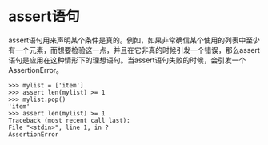 # assert语句
assert语句用来声明某个条件是真的。例如，如果非常确信某个使用的列表中至少有一个元素，而想要检验这一点，并且在它非真的时候引发一个错误，那么assert语句是应用在这种情形下的理想语句。当assert语句失败的时候，会引发一个AssertionError。

	>>> mylist = ['item']
	>>> assert len(mylist) >= 1
	>>> mylist.pop()
	'item'
	>>> assert len(mylist) >= 1
	Traceback (most recent call last):
	File "<stdin>", line 1, in ?
	AssertionError
